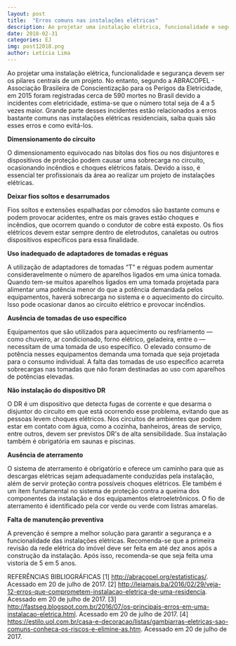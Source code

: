 ```yaml
---
layout: post
title:  "Erros comuns nas instalações elétricas"
description: Ao projetar uma instalação elétrica, funcionalidade e segurança devem ser os pilares centrais de um projeto. No entanto,[...]
date: 2018-02-31
categories: EJ
img: post12018.png
author: Letícia Lima
---
```


Ao projetar uma instalação elétrica, funcionalidade e segurança devem ser os pilares centrais de um projeto. No entanto, segundo a ABRACOPEL - Associação Brasileira de Conscientização para os Perigos da Eletricidade, em 2015 foram registradas cerca de 590 mortes no Brasil devido a incidentes com eletricidade, estima-se que o número total seja de 4 a 5 vezes maior. Grande parte desses incidentes estão relacionados a erros bastante comuns nas instalações elétricas residenciais, saiba quais são esses erros e como evitá-los.

**Dimensionamento do circuito**

O dimensionamento equivocado nas bitolas dos fios ou nos disjuntores e dispositivos de proteção podem causar uma sobrecarga no circuito, ocasionando incêndios e choques elétricos fatais. Devido a isso, é essencial ter profissionais da área ao realizar um projeto de instalações elétricas.

**Deixar fios soltos e desarrumados**

Fios soltos e extensões espalhadas por cômodos são bastante comuns e podem provocar acidentes, entre os mais graves estão choques e incêndios, que ocorrem quando o condutor de cobre está exposto. Os fios elétricos devem estar sempre dentro de eletrodutos, canaletas ou outros dispositivos específicos para essa finalidade.

**Uso inadequado de adaptadores de tomadas e réguas**
	
A utilização de adaptadores de tomadas “T" e réguas podem aumentar consideravelmente o número de aparelhos ligados em uma única tomada. Quando tem-se muitos aparelhos ligados em uma tomada projetada para alimentar uma potência menor do que a potência demandada pelos equipamentos, haverá sobrecarga no sistema e o aquecimento do circuito. Isso pode ocasionar danos ao circuito elétrico e provocar incêndios.

**Ausência de tomadas de uso específico**

Equipamentos que são utilizados para aquecimento ou resfriamento — como chuveiro, ar condicionado, forno elétrico, geladeira, entre o — necessitam de uma tomada de uso específico. O elevado consumo de potência nesses equipamentos demanda uma tomada que seja projetada para o consumo individual. A falta das tomadas de uso específico acarreta sobrecargas nas tomadas que não foram destinadas ao uso com aparelhos de potências elevadas.

**Não instalação do dispositivo DR**

O DR é um dispositivo que detecta fugas de corrente e que desarma o disjuntor do circuito  em que está ocorrendo esse problema, evitando que as pessoas levem choques elétricos. Nos circuitos de ambientes que podem estar em contato com água, como a cozinha, banheiros, áreas de serviço, entre outros, devem ser previstos DR's de alta sensibilidade. Sua instalação também é obrigatória em saunas e piscinas.

**Ausência de aterramento**

O sistema de aterramento é obrigatório e oferece um caminho para que as descargas elétricas sejam adequadamente conduzidas pela instalação, além de servir proteção contra possíveis choques elétricos. Ele também é um item fundamental no sistema de proteção contra a queima dos componentes da instalação e dos equipamentos eletroeletrônicos. O fio de aterramento é identificado pela cor verde ou verde com listras amarelas.

**Falta de manutenção preventiva**

A prevenção é sempre a melhor solução para garantir a segurança e a funcionalidade das instalações elétricas. Recomenda-se que a primeira revisão da rede elétrica do imóvel deve ser feita em até dez anos após a construção da instalação. Após isso, recomenda-se que seja feita uma vistoria de 5 em 5 anos.


REFERÊNCIAS BIBLIOGRÁFICAS 
[1] http://abracopel.org/estatisticas/. Acessado em 20 de julho de 2017.
[2] http://leiamais.ba/2016/02/29/veja-12-erros-que-comprometem-instalacao-eletrica-de-uma-residencia. Acessado em 20 de julho de 2017.
[3] http://fastseg.blogspot.com.br/2016/07/os-principais-erros-em-uma-instalacao-eletrica.html. Acessado em 20 de julho de 2017.
[4] https://estilo.uol.com.br/casa-e-decoracao/listas/gambiarras-eletricas-sao-comuns-conheca-os-riscos-e-elimine-as.htm. Acessado em 20 de julho de 2017.
 